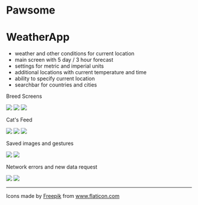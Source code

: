 # Pawsome
# WeatherApp

* weather and other conditions for current location 
* main screen with 5 day / 3 hour forecast
* settings for metric and imperial units
* additional locations with current temperature and time
* ability to specify current location
* searchbar for countries and cities

Breed Screens

![](https://media.giphy.com/media/eNkdsud1jQSDY3sMhD/giphy.gif)
![](https://media.giphy.com/media/XfJLqaPEBFkjUkpPUc/giphy.gif)
![](https://media.giphy.com/media/XdJmB6k98jSPjOG5t4/giphy.gif)

Cat's Feed

![](https://media.giphy.com/media/XGlrlzK0kPZduwTKID/giphy.gif)
![](https://media.giphy.com/media/Q7EzpbkczQF7YaetmK/giphy.gif)
![](https://media.giphy.com/media/LqUnPnaCL6LBzXMKV9/giphy.gif)

Saved images and gestures

![](https://media.giphy.com/media/WpyMsT032qifJpRnM9/giphy.gif)
![](https://media.giphy.com/media/jmS6OTF7g1871HbIHl/giphy.gif)

Network errors and new data request

![](https://media.giphy.com/media/ehUhZ8Kaq9mbOeARWc/giphy.gif)
![](https://media.giphy.com/media/kCzlpo0mGzuKC5Mv50/giphy.gif)

----
<div>Icons made by <a href="https://www.flaticon.com/authors/freepik" title="Freepik">Freepik</a> from <a href="https://www.flaticon.com/" title="Flaticon">www.flaticon.com</a></div>
